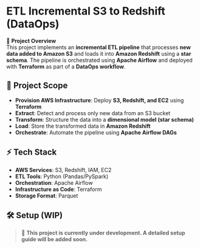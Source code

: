 # ETL Incremental S3 to Redshift (DataOps)

🚀 **Project Overview**  
This project implements an **incremental ETL pipeline** that processes **new data added to Amazon S3** and loads it into **Amazon Redshift** using a **star schema**. The pipeline is orchestrated using **Apache Airflow** and deployed with **Terraform** as part of a **DataOps workflow**.

## 📌 **Project Scope**
- **Provision AWS Infrastructure**: Deploy **S3, Redshift, and EC2** using **Terraform**
- **Extract**: Detect and process only new data from an S3 bucket
- **Transform**: Structure the data into a **dimensional model (star schema)**
- **Load**: Store the transformed data in **Amazon Redshift**
- **Orchestrate**: Automate the pipeline using **Apache Airflow DAGs**

## ⚡ **Tech Stack**
- **AWS Services**: S3, Redshift, IAM, EC2
- **ETL Tools**: Python (Pandas/PySpark)
- **Orchestration**: Apache Airflow
- **Infrastructure as Code**: Terraform
- **Storage Format**: Parquet

## 🛠 **Setup (WIP)**
> 🚧 **This project is currently under development. A detailed setup guide will be added soon.**
